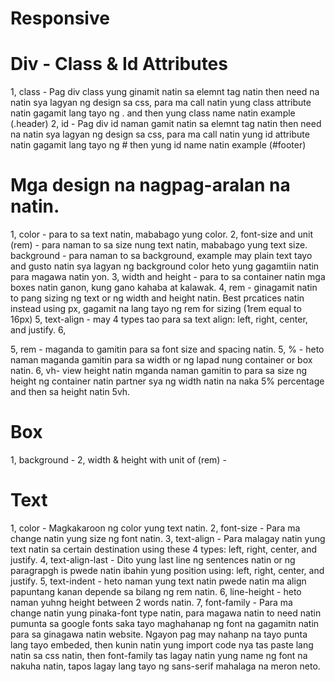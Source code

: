 # Responsive 
<!--
html {
  font-size: 100%; /* 1rem = 16px */
}

body {
  font-family: sans-serif;
  font-size: 1rem;       /* 16px */
  line-height: 1.6;
  margin: 0;
  padding: 1rem;
}

h1 { font-size: 2rem; }    /* 32px */

.box {
  width: 3.125rem;     /* 50px */
  height: 3.125rem;
  background: lightgray;
-->
# Div - Class & Id Attributes

1, class - Pag div class yung ginamit natin sa elemnt tag natin then need na natin sya lagyan ng design sa css, para ma call natin yung class attribute natin gagamit lang tayo ng . and then yung class name natin example (.header)
2, id - Pag div id naman gamit natin sa elemnt tag natin then need na natin sya lagyan ng design sa css, para ma call natin yung id attribute natin gagamit lang tayo ng # then yung id name natin example (#footer)


# Mga design na nagpag-aralan na natin.

1, color - para to sa text natin, mababago yung color.
2, font-size and unit (rem) - para naman to sa size nung text natin, mababago yung text size.
background - para naman to sa background, example may plain text tayo and gusto natin sya lagyan ng background color heto yung gagamtiin natin para magawa natin yon.
3, width and height - para to sa container natin mga boxes natin ganon, kung gano kahaba at kalawak.
4, rem - ginagamit natin to pang sizing ng text or ng width and height natin. Best prcatices natin instead using px, gagamit na lang tayo ng rem for sizing (1rem equal to 16px)
5, text-align - may 4 types tao para sa text align: left, right, center, and justify.
6, 



5, rem - maganda to gamitin para sa font size and spacing natin.
5, % - heto naman maganda gamitin para sa width or ng lapad nung container or box natin.
6, vh- view height natin mganda naman gamitin to para sa size ng height ng container natin partner sya ng width natin na naka 5% percentage and then sa height natin 5vh.

# Box
1, background -
2, width & height with unit of (rem) -

# Text 
1, color - Magkakaroon ng color yung text natin.
2, font-size - Para ma change natin yung size ng font natin.
3, text-align - Para malagay natin yung text natin sa certain destination using these 4 types: left, right, center, and justify.
4, text-align-last - Dito yung last line ng sentences natin or ng paragrapgh is pwede natin ibahin yung position using: left, right, center, and justify.
5, text-indent - heto naman yung text natin pwede natin ma align papuntang kanan depende sa bilang ng rem natin.
6, line-height - heto naman yuhng height between 2 words natin.
7, font-family - Para ma change natin yung pinaka-font type natin, para magawa natin to need natin pumunta sa google fonts saka tayo maghahanap ng font na gagamitn natin para sa ginagawa natin website. Ngayon pag may nahanp na tayo punta lang tayo embeded, then kunin natin yung import code nya tas paste lang natin sa css natin, then font-family tas lagay natin yung name ng font na nakuha natin, tapos lagay lang tayo ng sans-serif mahalaga na meron neto.

